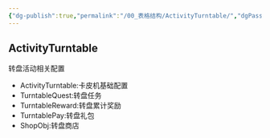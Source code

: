 ```yaml
---
{"dg-publish":true,"permalink":"/00_表格结构/ActivityTurntable/","dgPassFrontmatter":true}
---
```


## ActivityTurntable
转盘活动相关配置
+ ActivityTurntable:卡皮机基础配置
+ TurntableQuest:转盘任务
+ TurntableReward:转盘累计奖励
+ TurntablePay:转盘礼包
+ ShopObj:转盘商店